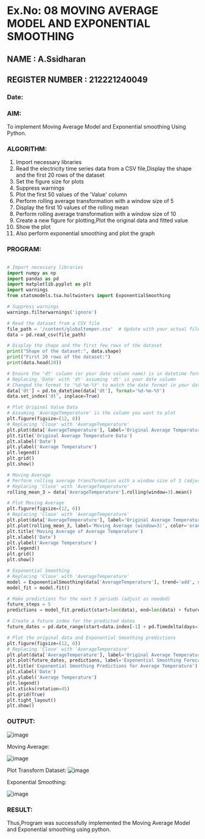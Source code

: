 # Ex.No: 08     MOVING AVERAGE MODEL AND EXPONENTIAL SMOOTHING
## NAME : A.Ssidharan
## REGISTER NUMBER : 212221240049
### Date: 



### AIM:
To implement Moving Average Model and Exponential smoothing Using Python.
### ALGORITHM:
1. Import necessary libraries
2. Read the electricity time series data from a CSV file,Display the shape and the first 20 rows of
the dataset
3. Set the figure size for plots
4. Suppress warnings
5. Plot the first 50 values of the 'Value' column
6. Perform rolling average transformation with a window size of 5
7. Display the first 10 values of the rolling mean
8. Perform rolling average transformation with a window size of 10
9. Create a new figure for plotting,Plot the original data and fitted value
10. Show the plot
11. Also perform exponential smoothing and plot the graph
### PROGRAM:
```py

# Import necessary libraries
import numpy as np
import pandas as pd
import matplotlib.pyplot as plt
import warnings
from statsmodels.tsa.holtwinters import ExponentialSmoothing

# Suppress warnings
warnings.filterwarnings('ignore')

# Read the dataset from a CSV file
file_path = '/content/globaltemper.csv'  # Update with your actual file path
data = pd.read_csv(file_path)

# Display the shape and the first few rows of the dataset
print("Shape of the dataset:", data.shape)
print("First 20 rows of the dataset:")
print(data.head(20))

# Ensure the 'dt' column (or your date column name) is in datetime format and set it as index
# Replacing 'Date' with 'dt' assuming 'dt' is your date column
# Changed the format to '%d-%m-%Y' to match the date format in your data
data['dt'] = pd.to_datetime(data['dt'], format='%d-%m-%Y')  
data.set_index('dt', inplace=True)  

# Plot Original Value Data
# Assuming 'AverageTemperature' is the column you want to plot
plt.figure(figsize=(12, 6))
# Replacing 'Close' with 'AverageTemperature'
plt.plot(data['AverageTemperature'], label='Original Average Temperature', color='blue')  
plt.title('Original Average Temperature Data')
plt.xlabel('Date')
plt.ylabel('Average Temperature')
plt.legend()
plt.grid()
plt.show()

# Moving Average
# Perform rolling average transformation with a window size of 3 (adjust as needed)
# Replacing 'Close' with 'AverageTemperature'
rolling_mean_3 = data['AverageTemperature'].rolling(window=3).mean()  

# Plot Moving Average
plt.figure(figsize=(12, 6))
# Replacing 'Close' with 'AverageTemperature'
plt.plot(data['AverageTemperature'], label='Original Average Temperature', color='blue')  
plt.plot(rolling_mean_3, label='Moving Average (window=3)', color='orange')
plt.title('Moving Average of Average Temperature')
plt.xlabel('Date')
plt.ylabel('Average Temperature')
plt.legend()
plt.grid()
plt.show()

# Exponential Smoothing
# Replacing 'Close' with 'AverageTemperature'
model = ExponentialSmoothing(data['AverageTemperature'], trend='add', seasonal=None)  
model_fit = model.fit()

# Make predictions for the next 5 periods (adjust as needed)
future_steps = 5
predictions = model_fit.predict(start=len(data), end=len(data) + future_steps - 1)

# Create a future index for the predicted dates
future_dates = pd.date_range(start=data.index[-1] + pd.Timedelta(days=1), periods=future_steps)

# Plot the original data and Exponential Smoothing predictions
plt.figure(figsize=(12, 6))
# Replacing 'Close' with 'AverageTemperature'
plt.plot(data['AverageTemperature'], label='Original Average Temperature', color='blue')  
plt.plot(future_dates, predictions, label='Exponential Smoothing Forecast', color='orange')
plt.title('Exponential Smoothing Predictions for Average Temperature')
plt.xlabel('Date')
plt.ylabel('Average Temperature')
plt.legend()
plt.xticks(rotation=45)
plt.grid(True)
plt.tight_layout()
plt.show()
```
### OUTPUT:

![image](https://github.com/user-attachments/assets/1dcfce11-9685-430c-b5e2-4f288b42cf23)



Moving Average:

![image](https://github.com/user-attachments/assets/b62ce5dc-4053-4abc-9587-0c90ce81b54c)



Plot Transform Dataset:
![image](https://github.com/user-attachments/assets/c87338ab-72da-4f8e-8976-a722dd780f55)


Exponential Smoothing:

![image](https://github.com/user-attachments/assets/17b258b8-0ef9-4bd7-9d92-f57f99579473)



### RESULT:
Thus,Program was successfully implemented the Moving Average Model and Exponential smoothing using python.
